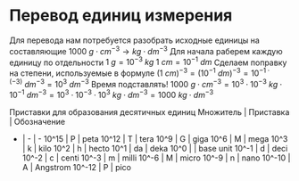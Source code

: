 # Перевод единиц измерения
Для перевода нам потребуется разобрать исходные единицы на составляющие
$1000\ g\cdot cm^{-3} \rightarrow kg \cdot dm^{-3}$
Для начала раберем каждую единицу по отдельности
$1\ g = 10^{-3}\ kg$
$1\ cm = 10^{-1}\ dm$
Сделаем поправку на степени, используемые в формуле
$(1\ cm)^{-3} = (10^{-1}\ dm)^{-3}=10^{-1\cdot(-3)}\ dm^{-3}=10^3\ dm^{-3}$
Время подставлять!
$1000\ g\cdot cm^{-3} = 10^3\cdot 10^{-3}\ kg \cdot 10^{-1}\ dm^{-3}= 10^3\cdot10^{-3}\cdot10^{3}\ kg\cdot dm^{-3}=1000\ kg\cdot dm^{-3}$

Приставки для образования десятичных единиц
Множитель | Приставка | Обозначение
- | - | -
10^15 | P | peta
10^12 | T | tera
10^9 | G | giga
10^6 | M | mega
10^3 | k | kilo
10^2 | h | hecto
10^1 | da | deka
10^0 | | base unit
10^-1 | d | deci
10^-2 | c | centi
10^-3 | m | milli
10^-6 | M | micro
10^-9 | n | nano
10^-10 | A | Angstrom
10^-12 | P | pico
<!--stackedit_data:
eyJoaXN0b3J5IjpbLTY4MjI1NDE4NSwtMTExODcyNzQ5NSw3MT
E4NTg2NDYsLTIxNjUxMjQ1LDE3MDIxNjEyNzFdfQ==
-->